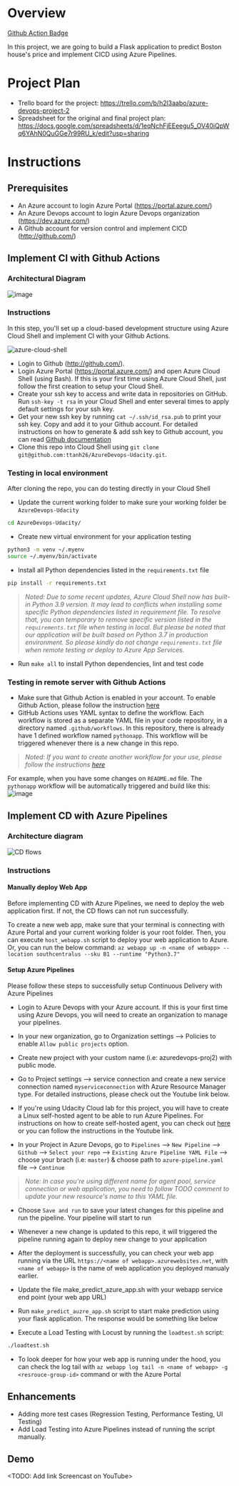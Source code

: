 # Overview
[Github Action Badge](https://github.com/ttanh26/AzureDevops-Udacity/actions/workflows/pythonapp.yml/badge.svg)

In this project, we are going to build a Flask application to predict Boston house's price and implement CICD using Azure Pipelines.

# Project Plan

* Trello board for the project: https://trello.com/b/h2l3aabo/azure-devops-project-2
* Spreadsheet for the original and final project plan: https://docs.google.com/spreadsheets/d/1eqNchFjEEeegu5_OV40iQpWq6YAhN0QuGGe7r99RU_k/edit?usp=sharing

# Instructions

## Prerequisites
* An Azure account to login Azure Portal (https://portal.azure.com/)
* An Azure Devops account to login Azure Devops organization (https://dev.azure.com/)
* A Github account for version control and implement CICD (http://github.com/)

## Implement CI with Github Actions
### Architectural Diagram
![image](https://github.com/javier-caparo/Udacity-DevOps-Azure-Project-2/blob/main/images/ci-diagram.png)

### Instructions
In this step, you'll set up a cloud-based development structure using Azure Cloud Shell and implement CI with your Github Actions.

![azure-cloud-shell](https://user-images.githubusercontent.com/41542622/196384333-e9e38a48-e23a-4b4d-aede-3e56b87d7762.png)

* Login to Github (http://github.com/).
* Login Azure Portal (https://portal.azure.com/) and open Azure Cloud Shell (using Bash). If this is your first time using Azure Cloud Shell, just follow the first creation to setup your Cloud Shell.
* Create your ssh key to access and write data in repositories on GitHub. Run `ssh-key -t rsa` in your Cloud Shell and enter several times to apply default settings for your ssh key.
* Get your new ssh key by running `cat ~/.ssh/id_rsa.pub` to print your ssh key. Copy and add it to your Github account. For detailed instructions on how to generate & add ssh key to Github account, you can read [Github documentation](https://docs.github.com/en/authentication/connecting-to-github-with-ssh)
* Clone this repo into Cloud Shell using `git clone git@github.com:ttanh26/AzureDevops-Udacity.git`.
### Testing in local environment
After cloning the repo, you can do testing directly in your Cloud Shell
* Update the current working folder to make sure your working folder be `AzureDevops-Udacity`
```bash
cd AzureDevops-Udacity/
```
* Create new virtual environment for your application testing
```bash
python3 -m venv ~/.myenv
source ~/.myenv/bin/activate
```
* Install all Python dependencies listed in the `requirements.txt` file
```bash
pip install -r requirements.txt
```
> *Noted: Due to some recent updates, Azure Cloud Shell now has built-in Python 3.9 version. It may lead to conflicts when installing some specific Python dependencies listed in requirement file. To resolve that, you can temporary to remove specific version listed in the `requirements.txt` file when testing in local. But please be noted that our application will be built based on Python 3.7 in production environment. So please kindly do not change `requirements.txt` file when remote testing or deploy to Azure App Services.*

* Run `make all` to install Python dependencies, lint and test code

### Testing in remote server with Github Actions
* Make sure that Github Action is enabled in your account. To enable Github Action, please follow the instruction [here](https://docs.github.com/en/repositories/managing-your-repositorys-settings-and-features/enabling-features-for-your-repository/managing-github-actions-settings-for-a-repository)
* GitHub Actions uses YAML syntax to define the workflow. Each workflow is stored as a separate YAML file in your code repository, in a directory named `.github/workflows`. In this repository, there is already have 1 defined workflow named `pythonapp`. This workflow will be triggered whenever there is a new change in this repo.
> *Noted: If you want to create another workflow for your use, please follow the instructions [here](https://docs.github.com/en/actions/using-workflows/workflow-syntax-for-github-actions)* 

For example, when you have some changes on `README.md` file. The `pythonapp` workflow will be automatically triggered and build like this:
![image](https://user-images.githubusercontent.com/41542622/196403925-6a0076c1-b1ac-4500-bb3b-4c3a6209dd02.png)

## Implement CD with Azure Pipelines
### Architecture diagram
![CD flows](cd-diagram.png)

### Instructions
#### Manually deploy Web App
Before implementing CD with Azure Pipelines, we need to deploy the web application first. If not, the CD flows can not run successfully.

To create a new web app, make sure that your terminal is connecting with Azure Portal and your current working folder is your root folder. Then, you can execute `host_webapp.sh` script to deploy your web application to Azure.
Or, you can run the below command:
`az webapp up -n <name of webapp> --location southcentralus --sku B1 --runtime "Python3.7"`

#### Setup Azure Pipelines
Please follow these steps to successfully setup Continuous Delivery with Azure Pipelines
* Login to Azure Devops with your Azure account. If this is your first time using Azure Devops, you will need to create an organization to manage your pipelines. 
* In your new organization, go to Organization settings --> Policies to enable `Allow public projects` option.
* Create new project with your custom name (i.e: azuredevops-proj2) with public mode.
* Go to Project settings --> service connection and create a new service connection named `myserviceconnection` with Azure Resource Manager type. For detailed instructions, please check out the Youtube link below.
* If you're using Udacity Cloud lab for this project, you will have to create a Linux self-hosted agent to be able to run Azure Pipelines. For instructions on how to create self-hosted agent, you can check out [here](https://learn.microsoft.com/en-us/azure/devops/pipelines/agents/v2-linux?view=azure-devops) or you can follow the instructions in the Youtube link.

* In your Project in Azure Devops, go to `Pipelines` --> `New Pipeline` --> `Github` --> `Select your repo` --> `Existing Azure Pipeline YAML File` --> choose your brach (i.e: `master`) & choose path to `azure-pipeline.yaml` file --> `Continue` 
> *Note: In case you're using different name for agent pool, service connection or web application, you need to follow TODO comment to update your new resource's name to this YAML file.*

* Choose `Save and run` to save your latest changes for this pipeline and run the pipeline. Your pipeline will start to run

* Whenever a new change is updated to this repo, it will triggered the pipeline running again to deploy new change to your application

* After the deployment is successfully, you can check your web app running via the URL `https://<name of webapp>.azurewebsites.net`, with `<name of webapp>` is the name of web application you deployed manualy earlier.

* Update the file make_predict_azure_app.sh with your webapp service end point (your web app URL)

* Run `make_predict_auzre_app.sh` script to start make prediction using your flask application. The response would be something like below

* Execute a Load Testing with Locust by running the `loadtest.sh` script:
```bash
./loadtest.sh
```

* To look deeper for how your web app is running under the hood, you can check the log tail with `az webapp log tail -n <name of webapp> -g <resrouce-group-id>` command or with the Azure Portal

## Enhancements
* Adding more test cases (Regression Testing, Performance Testing, UI Testing)
* Add Load Testing into Azure Pipelines instead of running the script manually.

## Demo 

<TODO: Add link Screencast on YouTube>
